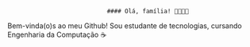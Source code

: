                                 #### Olá, família! 👋💖✨🦋 
 Bem-vinda(o)s ao meu Github! Sou estudante de tecnologias, cursando Engenharia da Computação ☕

<!-- - 🌱 Aprendendo coisas novas e conhecendo pessoas
- 😄 Pronomes: ela/dela
 -->

